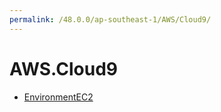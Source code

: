 ```yaml
---
permalink: /48.0.0/ap-southeast-1/AWS/Cloud9/
---
```


# AWS.Cloud9



* [EnvironmentEC2](EnvironmentEC2.md)